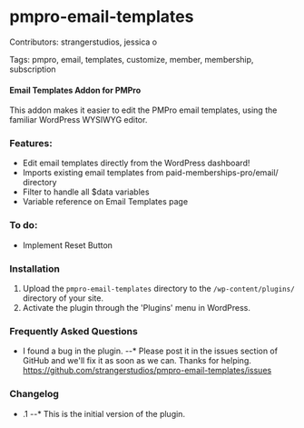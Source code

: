 pmpro-email-templates
=====================

Contributors: strangerstudios, jessica o

Tags: pmpro, email, templates, customize, member, membership, subscription

#### Email Templates Addon for PMPro
This addon makes it easier to edit the PMPro email templates, using the familiar WordPress WYSIWYG editor.

### Features:
* Edit email templates directly from the WordPress dashboard!
* Imports existing email templates from paid-memberships-pro/email/ directory
* Filter to handle all $data variables
* Variable reference on Email Templates page

### To do:
* Implement Reset Button

### Installation
1. Upload the `pmpro-email-templates` directory to the `/wp-content/plugins/` directory of your site.
2. Activate the plugin through the 'Plugins' menu in WordPress.

### Frequently Asked Questions
* I found a bug in the plugin.
--* Please post it in the issues section of GitHub and we'll fix it as soon as we can. Thanks for helping. https://github.com/strangerstudios/pmpro-email-templates/issues

### Changelog
* .1
--* This is the initial version of the plugin.

